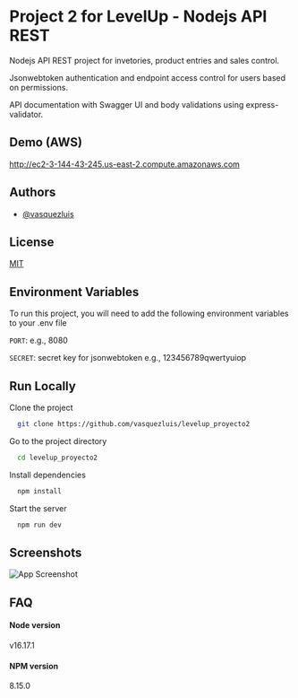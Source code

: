 
# Project 2 for LevelUp - Nodejs API REST

Nodejs API REST project for invetories, product entries and sales control.

Jsonwebtoken authentication and endpoint access control for users based on permissions.

API documentation with Swagger UI and body validations using express-validator.


## Demo (AWS)

http://ec2-3-144-43-245.us-east-2.compute.amazonaws.com


## Authors

- [@vasquezluis](https://www.github.com/vasquezluis)


## License

[MIT](https://choosealicense.com/licenses/mit/)


## Environment Variables

To run this project, you will need to add the following environment variables to your .env file

`PORT`: e.g., 8080

`SECRET`: secret key for jsonwebtoken e.g., 123456789qwertyuiop


## Run Locally

Clone the project

```bash
  git clone https://github.com/vasquezluis/levelup_proyecto2
```

Go to the project directory

```bash
  cd levelup_proyecto2
```

Install dependencies

```bash
  npm install
```

Start the server

```bash
  npm run dev
```


## Screenshots

![App Screenshot](https://res.cloudinary.com/dh01roref/image/upload/v1675180410/samples/projects/project2LU-api-docs_yvhppm.png)


## FAQ

#### Node version

v16.17.1

#### NPM version

8.15.0
